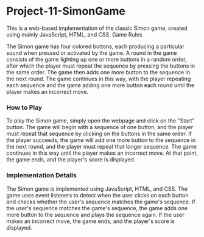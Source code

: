 # Project-11-SimonGame

This is a web-based implementation of the classic Simon game, created using mainly JavaScript, HTML, and CSS.
Game Rules

The Simon game has four colored buttons, each producing a particular sound when pressed or activated by the game. A round in the game consists of the game lighting up one or more buttons in a random order, after which the player must repeat the sequence by pressing the buttons in the same order. The game then adds one more button to the sequence in the next round. The game continues in this way, with the player repeating each sequence and the game adding one more button each round until the player makes an incorrect move.

<h3>How to Play</h3>

To play the Simon game, simply open the webpage and click on the "Start" button. The game will begin with a sequence of one button, and the player must repeat that sequence by clicking on the buttons in the same order. If the player succeeds, the game will add one more button to the sequence in the next round, and the player must repeat that longer sequence. The game continues in this way until the player makes an incorrect move. At that point, the game ends, and the player's score is displayed.

<h3>Implementation Details</h3>

The Simon game is implemented using JavaScript, HTML, and CSS. The game uses event listeners to detect when the user clicks on each button and checks whether the user's sequence matches the game's sequence. If the user's sequence matches the game's sequence, the game adds one more button to the sequence and plays the sequence again. If the user makes an incorrect move, the game ends, and the player's score is displayed.

